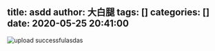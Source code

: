 title: asdd
author: 大白腿
tags: []
categories: []
date: 2020-05-25 20:41:00
---

![upload successful](/images/pasted-16.png)asdas